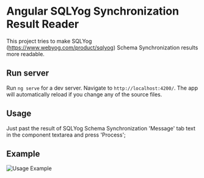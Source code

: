 # Angular SQLYog Synchronization Result Reader
This project tries to make SQLYog (https://www.webyog.com/product/sqlyog) Schema Synchronization results more readable.

## Run server

Run `ng serve` for a dev server. Navigate to `http://localhost:4200/`. The app will automatically reload if you change any of the source files.

## Usage
Just past the result of SQLYog Schema Synchronization 'Message' tab text in the component textarea and press 'Process';

## Example
![Usage Example](https://duaw26jehqd4r.cloudfront.net/items/3W0k110b052B022U1J39/Screen%20Recording%202019-02-07%20at%2008.41%20PM.gif)